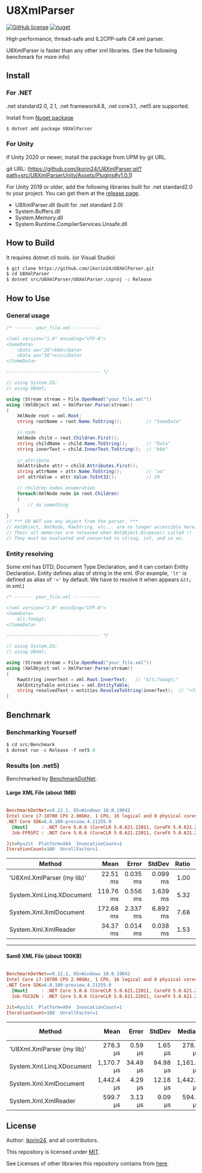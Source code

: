 # U8XmlParser

[![GitHub license](https://img.shields.io/github/license/ikorin24/U8XmlParser?color=FF8821)](https://github.com/ikorin24/U8XmlParser/blob/master/LICENSE)
[![nuget](https://img.shields.io/badge/nuget-v1.0.1-FF8821)](https://www.nuget.org/packages/U8XmlParser)

High performance, thread-safe and IL2CPP-safe C# xml parser.

U8XmlParser is faster than any other xml libraries. (See the following benchmark for more info)

## Install

### For .NET

.net standard2.0, 2.1, .net framework4.8, .net core3.1, .net5 are supported.

Install from [Nuget package](https://www.nuget.org/packages/U8XmlParser/)

```sh
$ dotnet add package U8XmlParser
```

### For Unity

If Unity 2020 or newer, install the package from UPM by git URL.

git URL: (https://github.com/ikorin24/U8XmlParser.git?path=src/U8XmlParserUnity/Assets/Plugins#v1.0.1)

For Unity 2019 or older, add the following libraries built for .net standard2.0 to your project.
You can get them at the [release page](https://github.com/ikorin24/U8XmlParser/releases).

- U8XmlParser.dll (built for .net standard 2.0)
- System.Buffers.dll
- System.Memory.dll
- System.Runtime.CompilerServices.Unsafe.dll

## How to Build

It requires dotnet cli tools. (or Visual Studio)

```sh
$ git clone https://github.com/ikorin24/U8XmlParser.git
$ cd U8XmlParser
$ dotnet src/U8XmlParser/U8XmlParser.csproj -c Release
```

## How to Use

### General usage

```cs
/* ------- your_file.xml ----------

<?xml version="1.0" encoding="UTF-8">
<SomeData>
    <Data aa="20">bbb</Data>
    <Data aa="30">ccc</Data>
</SomeData>

----------------------------------- */

// using System.IO;
// using U8Xml;

using (Stream stream = File.OpenRead("your_file.xml"))
using (XmlObject xml = XmlParser.Parse(stream))
{
    XmlNode root = xml.Root;
    string rootName = root.Name.ToString();         // "SomeData"

    // node
    XmlNode child = root.Children.First();
    string childName = child.Name.ToString();       // "Data"
    string innerText = child.InnerText.ToString();  // "bbb"
    
    // attribute
    XmlAttribute attr = child.Attributes.First();
    string attrName = attr.Name.ToString();         // "aa"
    int attrValue = attr.Value.ToInt32();           // 20

    // children nodes enumeration
    foreach(XmlNode node in root.Children)
    {
        // do something
    }
}
// *** DO NOT use any object from the parser. ***
// XmlObject, XmlNode, RawString, etc... are no longer accessible here.
// Their all memories are released when XmlObject.Dispose() called !!
// They must be evaluated and converted to string, int, and so on.
```

### Entity resolving

Some xml has DTD; Document Type Declaration, and it can contain Entity Declaration. Entity defines alias of string in the xml. (For example, `'lt'` is defined as alias of `'<'` by default. We have to resolve it when  appears `&lt;` in xml.)

```cs
/* ------- your_file.xml ----------

<?xml version="1.0" encoding="UTF-8">
<SomeData>
    &lt;foo&gt;
</SomeData>

----------------------------------- */

// using System.IO;
// using U8Xml;

using (Stream stream = File.OpenRead("your_file.xml"))
using (XmlObject xml = XmlParser.Parse(stream))
{
    RawString innerText = xml.Root.InnerText;   // "&lt;foo&gt;"
    XmlEntityTable entities = xml.EntityTable;
    string resolvedText = entities.ResolveToString(innerText);  // "<foo>"
}
```

## Benchmark

### Benchmarking Yourself

```cs
$ cd src/Benchmark
$ dotnet run -c Release -f net5.0
```

### Results (on .net5)

Benchmarked by [BenchmarkDotNet](https://github.com/dotnet/BenchmarkDotNet).

#### Large XML File (about 1MB)

``` ini

BenchmarkDotNet=v0.12.1, OS=Windows 10.0.19042
Intel Core i7-10700 CPU 2.90GHz, 1 CPU, 16 logical and 8 physical cores
.NET Core SDK=6.0.100-preview.4.21255.9
  [Host]     : .NET Core 5.0.6 (CoreCLR 5.0.621.22011, CoreFX 5.0.621.22011), X64 RyuJIT
  Job-FFRSPZ : .NET Core 5.0.6 (CoreCLR 5.0.621.22011, CoreFX 5.0.621.22011), X64 RyuJIT

Jit=RyuJit  Platform=X64  InvocationCount=1  
IterationCount=100  UnrollFactor=1  

```
|                     Method |      Mean |    Error |   StdDev | Ratio | RatioSD | Rank |      Gen 0 |     Gen 1 |     Gen 2 |  Allocated |
|--------------------------- |----------:|---------:|---------:|------:|--------:|-----:|-----------:|----------:|----------:|-----------:|
| &#39;U8Xml.XmlParser (my lib)&#39; |  22.51 ms | 0.035 ms | 0.099 ms |  1.00 |    0.00 |    1 |          - |         - |         - |       64 B |
|  System.Xml.Linq.XDocument | 119.76 ms | 0.556 ms | 1.639 ms |  5.32 |    0.08 |    3 |  7000.0000 | 4000.0000 | 1000.0000 | 51898640 B |
|     System.Xml.XmlDocument | 172.68 ms | 2.337 ms | 6.892 ms |  7.68 |    0.30 |    4 | 10000.0000 | 5000.0000 | 1000.0000 | 76709520 B |
|       System.Xml.XmlReader |  34.37 ms | 0.014 ms | 0.038 ms |  1.53 |    0.01 |    2 |          - |         - |         - |   132712 B |

---

#### Samll XML File (about 100KB)

``` ini

BenchmarkDotNet=v0.12.1, OS=Windows 10.0.19042
Intel Core i7-10700 CPU 2.90GHz, 1 CPU, 16 logical and 8 physical cores
.NET Core SDK=6.0.100-preview.4.21255.9
  [Host]     : .NET Core 5.0.6 (CoreCLR 5.0.621.22011, CoreFX 5.0.621.22011), X64 RyuJIT
  Job-YGCDZN : .NET Core 5.0.6 (CoreCLR 5.0.621.22011, CoreFX 5.0.621.22011), X64 RyuJIT

Jit=RyuJit  Platform=X64  InvocationCount=1  
IterationCount=100  UnrollFactor=1  

```
|                     Method |       Mean |    Error |   StdDev |     Median | Ratio | RatioSD | Rank | Gen 0 | Gen 1 | Gen 2 | Allocated |
|--------------------------- |-----------:|---------:|---------:|-----------:|------:|--------:|-----:|------:|------:|------:|----------:|
| &#39;U8Xml.XmlParser (my lib)&#39; |   278.3 μs |  0.59 μs |  1.65 μs |   278.4 μs |  1.00 |    0.00 |    1 |     - |     - |     - |      64 B |
|  System.Xml.Linq.XDocument | 1,170.7 μs | 34.49 μs | 94.98 μs | 1,161.3 μs |  4.21 |    0.34 |    3 |     - |     - |     - |  547336 B |
|     System.Xml.XmlDocument | 1,442.4 μs |  4.29 μs | 12.18 μs | 1,442.2 μs |  5.18 |    0.05 |    4 |     - |     - |     - |  796912 B |
|       System.Xml.XmlReader |   599.7 μs |  3.13 μs |  9.09 μs |   594.8 μs |  2.15 |    0.03 |    2 |     - |     - |     - |   29360 B |



## License

Author: [ikorin24](https://github.com/ikorin24), and all contributors.

This repository is licensed under [MIT](https://github.com/ikorin24/U8XmlParser/blob/master/LICENSE).

See Licenses of other libraries this repository contains from [here](https://github.com/ikorin24/U8XmlParser/blob/master/NOTICE.md).

